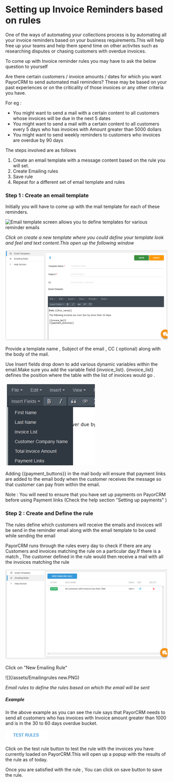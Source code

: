 # Setting up Invoice Reminders based on rules

One of the ways of automating your collections process is by automating all your invoice reminders based on your business requirements.This will help free up your teams and help them spend time on other activites such as researching disputes or chasing customers with overdue invoices.

To come up with Invoice reminder rules you may have to ask the below question to yourself

Are there certain customers / invoice amounts / dates  for which you want PayorCRM to send automated mail reminders? These may be based on your past experiences or on the criticality of those invoices or any other criteria you have.

For eg :

* You might want to send a mail with a certain content to all customers whose invoices will be due in the next 5 dates
* You might want to send a mail with a certain content to all customers every 5 days who has invoices with Amount greater than 5000 dollars
* You might want to send weekly reminders to customers who invoices are overdue by 90 days



The steps involved are as follows

1. Create an email template with a message content based on the rule you will set.
2. Create Emailing rules
3. Save rule 
4. Repeat for a different set of email template and rules



### Step 1 : Create an email template

Initially you will have to come up with the mail template for each of these reminders.

![](http://www.payorcrm.com/wp-content/uploads/2018/01/Email-template.png "Email template screen allows you to define templates for various reminder emails")

_Click on create a new template where you could define your template look and feel and text content.This open up the following window_

![](/assets/emailtemplate.PNG)

Provide a template name , Subject of the email , CC \( optional\) along with the body of the mail.

Use Insert fields drop down to add various dynamic variables within the email.Make sure you add the variable field {invoice\_list}. {invoice\_list} defines the position where the table with the list of invoices would go .

![](/assets/insertfields3.PNG)

Adding  {{payment\_buttons}} in the mail body will ensure that payment links are added to the email body when the customer receives the message so that customer can pay from within the email. 

Note : You will need to ensure that you have set up payments on PayorCRM before using Payment links \(Check the help section "Setting up payments" \)

### Step 2 : Create and Define the rule

The rules define which customers will receive the emails and  invoices  will be send in the reminder email along with the email template to be used while sending the email

PayorCRM runs through the rules every day to check if there are any Customers and invoices matching the rule on a particular day.If there is a match , The customer defined in the rule would then receive a mail with all the invoices matching the rule

![](/assets/Emailrules.PNG)

Click on "New Emailing Rule"

![](/assets/Emailingrules new.PNG)

_Email rules to define the rules based on which the email will be sent_

##### Example

In the above example as you can see the rule says that PayorCRM needs to send all customers who has invoices with Invoice amount greater than 1000 and is in the 30 to 60 days overdue bucket.

![](/assets/Testrules.PNG)

Click on the test rule button to test the rule with the invoices you have currently loaded on PayorCRM.This will open up a popup with the results of the rule as of today.

Once you are satisfied with the rule , You can click on save button to save the rule.

